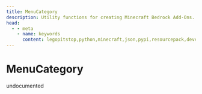 ```yaml
---
title: MenuCategory
description: Utility functions for creating Minecraft Bedrock Add-Ons.
head:
  - - meta
    - name: keywords
      content: legopitstop,python,minecraft,json,pypi,resourcepack,development-kit,add-on,bedrock-edition,mcpack,pythonpackage,behaviorpack,mcaddon
---
```


# MenuCategory

undocumented
